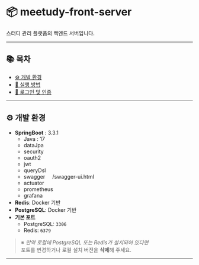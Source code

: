 # 📦 meetudy-front-server

스터디 관리 플랫폼의 백엔드 서버입니다.

---

## 📚 목차

- [⚙️ 개발 환경](#-개발-환경)
- [🚀 실행 방법](./Settings/setting/serviceRun.md)
- [🔐 로그인 및 인증](./Settings/auth/auth.md)

---


## ⚙️ 개발 환경
- **SpringBoot** : 3.3.1
  - Java : 17
  - dataJpa
  - security
  - oauth2
  - jwt
  - queryDsl
  - swagger  &nbsp;&nbsp;&nbsp; /swagger-ui.html
  - actuator
  - prometheus
  - grafana
- **Redis**: Docker 기반  
- **PostgreSQL**: Docker 기반  
- **기본 포트**
  - PostgreSQL: `3306`
  - Redis: `6379`

>  ※ *만약 로컬에 PostgreSQL 또는 Redis가 설치되어 있다면*  
> 포트를 변경하거나 로컬 설치 버전을 **삭제**해 주세요.

---



